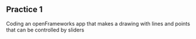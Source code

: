 ## Practice 1

Coding an openFrameworks app that makes a drawing with lines and points that can be controlled by sliders
